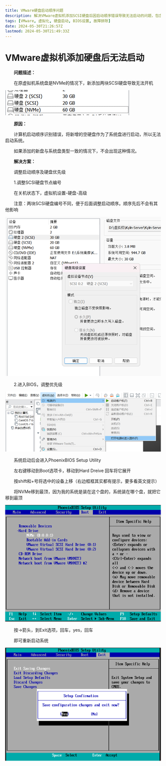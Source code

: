 ```yaml
---
title: VMware硬盘启动顺序问题
description: 解决VMware虚拟机添加SCSI硬盘后因启动顺序错误导致无法启动的问题，包含BIOS设置方法
tags: [VMware, 虚拟化, 硬盘启动, BIOS设置, 故障排除]
date: 2024-05-30T21:26:57Z
lastmod: 2024-05-30T21:49:33Z
---
```


# VMware虚拟机添加硬盘后无法启动

　　**问题描述：**

　　在原虚拟机系统盘是NVMe的情况下，新添加两块SCSI硬盘导致无法开机

​![image](assets/image-20240530213440-nqkrpob.png)​

　　**原因：**

　　计算机启动顺序识别错误，将新增的空硬盘作为了系统盘进行启动，所以无法启动系统。

　　如果添加的新盘与系统盘类型一致的情况下，不会出现这种情况。

　　**解决方案：**

　　调整启动顺序及硬盘优先级

　　1.调整SCSI硬盘节点编号

　　在关机状态下，虚拟机设置-硬盘-高级

　　注意：两块SCSI硬盘编号不同，便于后面调整启动顺序。顺序先后不会有其他影响

​![image](assets/image-20240530213523-ifq6su8.png)​

　　2.进入BIOS，调整优先级

​![image](assets/image-20240530214050-gla4xz1.png)​

　　系统启动后会进入PhoenixBIOS Setup Utility

　　左右键移动到Boot选项卡，移动到Hard Dreive 回车将它展开

　　按shift和+号将选中的设备上移（右边框框其实都有提示，要多看英文提示）

　　将NVMe移到最顶，因为我的系统是装在这个盘的，系统装在哪个盘，就把它移到最顶

​![image](assets/image-20240530214118-g7q8z3r.png)​

　　按→箭头，到Exit选项，回车，yes，回车

　　即可重新启动系统

​![image](assets/image-20240530214516-b8m2w8w.png)​

　　‍
